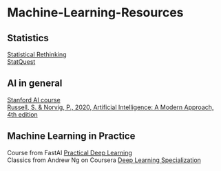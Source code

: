 # Machine-Learning-Resources

## Statistics
[Statistical Rethinking](https://www.youtube.com/watch?v=FdnMWdICdRs&list=PLDcUM9US4XdPz-KxHM4XHt7uUVGWWVSus)  
[StatQuest](https://www.youtube.com/@statquest)

## AI in general
[Stanford AI course](https://www.youtube.com/watch?v=J8Eh7RqggsU&list=PLoROMvodv4rO1NB9TD4iUZ3qghGEGtqNX)  
[Russell, S. & Norvig, P., 2020, Artificial Intelligence: A Modern Approach, 4th edition](https://www.pearson.com/en-us/subject-catalog/p/artificial-intelligence-a-modern-approach/P200000003500?view=educator)

## Machine Learning in Practice
Course from FastAI [Practical Deep Learning](https://course.fast.ai/)  
Classics from Andrew Ng on Coursera [Deep Learning Specialization](https://www.coursera.org/specializations/deep-learning?)
